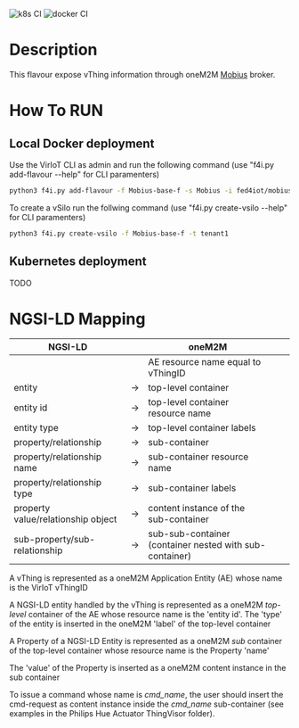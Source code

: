 ![k8s CI](https://github.com/fed4iot/VirIoT/workflows/k8s%20CI/badge.svg)
![docker CI](https://github.com/fed4iot/VirIoT/workflows/docker%20CI/badge.svg)

# Description

This flavour expose vThing information through oneM2M [Mobius](https://github.com/IoTKETI/Mobius) broker.

# How To RUN

## Local Docker deployment

Use the VirIoT CLI as admin and run the following command  (use "f4i.py add-flavour --help" for CLI paramenters)

```bash  
python3 f4i.py add-flavour -f Mobius-base-f -s Mobius -i fed4iot/mobius-pub-sub-actuator-flavour -d "silo with a oneM2M Mobius broker"
```

To create a vSilo run the follwing command (use "f4i.py create-vsilo --help" for CLI paramenters)

```bash  
python3 f4i.py create-vsilo -f Mobius-base-f -t tenant1
```

## Kubernetes deployment

TODO

# NGSI-LD Mapping

| NGSI-LD                            |    | oneM2M                                                  |   |   |
|------------------------------------|----|---------------------------------------------------------|---|---|
|                                    |    | AE resource name equal to vThingID                      |   |   |
| entity                             | -> | top-level container                                     |   |   |
| entity id                          | -> | top-level container resource name                       |   |   |
| entity type                        | -> | top-level container labels                              |   |   |
| property/relationship              | -> | sub-container                                           |   |   |
| property/relationship name         | -> | sub-container resource name                             |   |   |
| property/relationship type         | -> | sub-container labels                                    |   |   |
| property value/relationship object | -> | content instance of the sub-container                   |   |   |
| sub-property/sub-relationship      | -> | sub-sub-container (container nested with sub-container) |   |   |

A vThing is represented as a oneM2M Application Entity (AE) whose name is the VirIoT vThingID

A NGSI-LD entity handled by the vThing is represented as a oneM2M *top-level* container of the AE whose resource name is the 'entity id'. The 'type' of the entity is inserted in the oneM2M 'label' of the top-level container

A Property of a NGSI-LD Entity is represented as a oneM2M *sub* container of the top-level container whose resource name is the Property 'name'

The 'value' of the Property is inserted as a oneM2M content instance in the sub container

To issue a command whose name is *cmd_name*, the user should insert the cmd-request as content instance inside the *cmd_name* sub-container (see examples in the Philips Hue Actuator ThingVisor folder).

